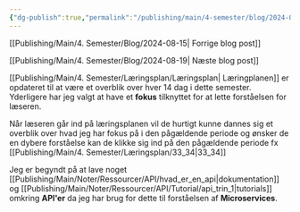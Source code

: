 ```yaml
---
{"dg-publish":true,"permalink":"/publishing/main/4-semester/blog/2024-08-16/","title":"Fre. d. 16. Aug","hide":true,"tags":["Opstart","Systemudvikling","Projektarbejde","Programmering"],"created":"2024-08-19T10:15:00.329+02:00"}
---
```


[[Publishing/Main/4. Semester/Blog/2024-08-15\| Forrige blog post]]

[[Publishing/Main/4. Semester/Blog/2024-08-19\| Næste blog post]]

[[Publishing/Main/4. Semester/Læringsplan/Læringsplan\| Læringplanen]] er opdateret til at være et overblik over hver 14
dag i dette semester. Yderligere har jeg valgt at have et **fokus** tilknyttet
for at lette forståelsen for læseren.

Når læseren går ind på læringsplanen vil de hurtigt kunne dannes sig et
overblik over hvad jeg har fokus på i den pågældende periode og ønsker de en
dybere forståelse kan de klikke sig ind på den pågældende periode fx [[Publishing/Main/4. Semester/Læringsplan/33_34\|33_34]]

Jeg er begyndt på at lave noget [[Publishing/Main/Noter/Ressourcer/API/hvad_er_en_api\|dokumentation]] og
[[Publishing/Main/Noter/Ressourcer/API/Tutorial/api_trin_1\|tutorials]] omkring **API'er** da jeg
har brug for dette til forståelsen af **Microservices**.
